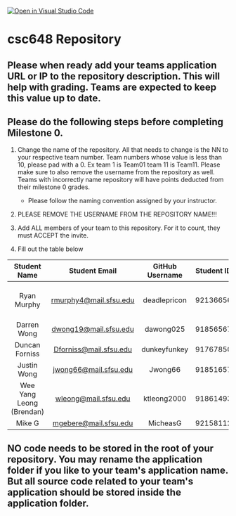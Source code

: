 [![Open in Visual Studio Code](https://classroom.github.com/assets/open-in-vscode-c66648af7eb3fe8bc4f294546bfd86ef473780cde1dea487d3c4ff354943c9ae.svg)](https://classroom.github.com/online_ide?assignment_repo_id=7964191&assignment_repo_type=AssignmentRepo)
# csc648 Repository

## Please when ready add your teams application URL or IP to the repository description. This will help with grading. Teams are expected to keep this value up to date.

## Please do the following steps before completing Milestone 0.
1. Change the name of the repository. All that needs to change is the NN to your respective team number. Team numbers whose value is less than 10, please pad with a 0. Ex team 1 is Team01 team 11 is Team11. Please make sure to also remove the username from the repository as well. Teams with incorrectly name repository will have points deducted from their milestone 0 grades.
      - Please follow the naming convention assigned by your instructor.

1. PLEASE REMOVE THE USERNAME FROM THE REPOSITORY NAME!!!

2. Add ALL members of your team to this repository. For it to count, they must ACCEPT the invite.

3. Fill out the table below


| Student Name | Student Email | GitHub Username | Student ID#  | Student Roles |
|    :---:     |     :---:     |     :---:       |     :---:    |      :---:    |
| Ryan Murphy      | rmurphy4@mail.sfsu.edu | deadlepricon   | 921366560     | team lead/ backend lead  |
| Darren Wong      | dwong19@mail.sfsu.edu   | dawong025     | 918565679      | database master       |
|Duncan Forniss     | Dforniss@mail.sfsu.edu   | dunkeyfunkey       |917678507     |frontend lead        |
| Justin Wong     | jwong66@mail.sfsu.edu  | Jwong66     | 918516578    |               |
| Wee Yang Leong (Brendan)  |wleong@mail.sfsu.edu  | ktleong2000   |918614936   |               |
| Mike G    | mgebere@mail.sfsu.edu  | MicheasG     | 921581125  |               |

## NO code needs to be stored in the root of your repository. You may rename the application folder if you like to your team's application name. But all source code related to your team's application should be stored inside the application folder.
